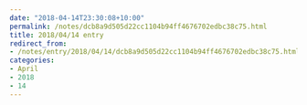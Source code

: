 ```yaml
---
date: "2018-04-14T23:30:08+10:00"
permalink: /notes/dcb8a9d505d22cc1104b94ff4676702edbc38c75.html
title: 2018/04/14 entry
redirect_from:
- /notes/entry/2018/04/14/dcb8a9d505d22cc1104b94ff4676702edbc38c75.html
categories:
- April
- 2018
- 14
---
```

